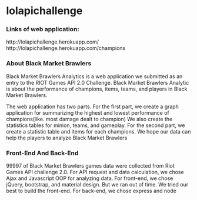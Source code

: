 # lolapichallenge
<h3>Links of web application:</h3>
<div>http://lolapichallenge.herokuapp.com/</div>
<div>http://lolapichallenge.herokuapp.com/champions</div>
<h3>About Black Market Brawlers</h3>
Black Market Brawlers Analytics is a web application we submitted as an entry to the RIOT Games API 2.0 Challenge. Black Market Brawlers Analytic is about the performance of champions, items, teams, and players in Black Market Brawlers. 

The web application has two parts. For the first part, we create a graph application for summarizing the highest and lowest performance of champions(like. most damage dealt to champion) We also create the statistics tables for minion, teams, and gameplay. For the second part, we create a statistic table and items for each champions. We hope our data can help the players to analyze Black Market Brawlers

<h3>Front-End And Back-End</h3>
99997 of Black Market Brawlers games data were collected from Riot Games API challenge 2.0. For API request and data calculation, we chose Ajax and Javascript OOP for analyzing data. For front-end, we chose jQuery, bootstrap, and material design. But we ran out of time. We tried our best to build the front-end. For back-end, we chose express and node
